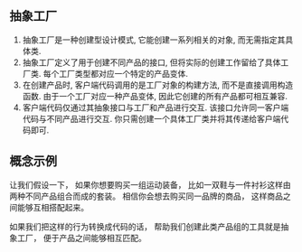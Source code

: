 ## 抽象工厂
1. 抽象工厂是一种创建型设计模式, 它能创建一系列相关的对象, 而无需指定其具体类.
2. 抽象工厂定义了用于创建不同产品的接口, 但将实际的创建工作留给了具体工厂类. 每个工厂类型都对应一个特定的产品变体.
3. 在创建产品时, 客户端代码调用的是工厂对象的构建方法, 而不是直接调用构造函数. 由于一个工厂对应一种产品变体, 因此它创建的所有产品都可相互兼容.
4. 客户端代码仅通过其抽象接口与工厂和产品进行交互. 该接口允许同一客户端代码与不同产品进行交互. 你只需创建一个具体工厂类并将其传递给客户端代码即可.

## 概念示例
让我们假设一下， 如果你想要购买一组运动装备， 比如一双鞋与一件衬衫这样由两种不同产品组合而成的套装。 相信你会想去购买同一品牌的商品， 这样商品之间能够互相搭配起来。

如果我们把这样的行为转换成代码的话， 帮助我们创建此类产品组的工具就是抽象工厂， 便于产品之间能够相互匹配。